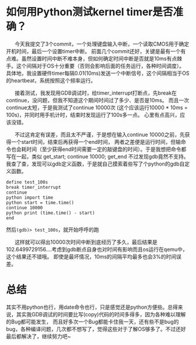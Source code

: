 # 如何用Python测试kernel timer是否准确？
&nbsp;&nbsp;&nbsp;&nbsp;&nbsp;&nbsp;今天我提交了3个commit，一个处理键盘输入中断，一个读取CMOS用于确定开机时间，最后一个设置timer中断。
前面几个commit还好，关键是最有一个有点难。虽然设置时间中断不难本身，但如何确定时间中断是否就是10ms有点棘手。这个间隔对于OS十分重要（否则会影响后面的任务运行，各种时间调度）。
具体地，我设置硬件timer每隔0.01(10ms)发送一个中断信号，这个间隔相当于OS的heartbeat，系统按照这个频率运行。

&nbsp;&nbsp;&nbsp;&nbsp;&nbsp;&nbsp;接着测试，我发现用GDB调试时，给timer_interrupt打断点，先break在continue，没问题，但我不知道这个期间时间过了多少、是否是10ms。
而且一次continue太短，于是我测试了continue 10000次 (这个应该运行10000 * 10ms = 100s)，并同时用手机计时，结束时发现运行了100s多一点。
心里有点高兴，应该没错。  
  
&nbsp;&nbsp;&nbsp;&nbsp;&nbsp;&nbsp;不过这肯定有误差，而且太不严谨，于是想在输入continue 10000之前，先获得一个start时间，结束后再获得一个end时间，
两者之差便是运行时间，但输命令也会耗时间（至少获得end时间需要一定的敲键盘的时间）。于是我想把命令都写在一起，类似 get_start; continue 10000; get_end
不过发现gdb竟然不支持。我查了查，发现可以gdb定义函数，于是就自己摸索着些写了个python的gdb自定义函数。

`define test_100s`  
`break timer_interrupt`  
`continue`  
`python import time`  
`python start = time.time()`  
`continue 10000`  
`python print (time.time() - start)`  
`end`  
  
 然后`(gdb)> test_100s`，就开始呼呼的跑



&nbsp;&nbsp;&nbsp;&nbsp;&nbsp;&nbsp;这样就可以得出10000次时间中断到底经历了多久，最后结果是102.6499729156....考虑到gdb断点自身也对时间有影响而且os运行在qemu中，这个结果还不错哦。
即使是最坏情况，10ms的间隔平均最多也会3%的时间误差。
# 总结
其实不用python也行，用date命令也行，只是感觉还是python方便些。总得来说，其实我GDB调试的时间要比写(copy)代码的时间多得多，因为各种难以理解的Bug都可能发生，
而且好多次一个Bug都能卡住我一天，还有些不是bug的bug，各种编译问题，几次都不想写了，觉得这些对于了解OS够多了。不过还好最后都解决了，继续努力吧~
